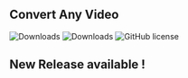 ## Convert Any Video
![Downloads](https://img.shields.io/github/downloads/furkankesgin/Convert-Any-Video/total.svg)
![Downloads](https://img.shields.io/github/downloads/furkankesgin/Convert-Any-Video/v1.1/total?style=plastic)
![GitHub license](https://img.shields.io/github/license/furkankesgin/Convert-Any-Video?style=flat-square)

## New Release available !
